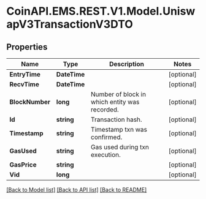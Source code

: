 # CoinAPI.EMS.REST.V1.Model.UniswapV3TransactionV3DTO

## Properties

Name | Type | Description | Notes
------------ | ------------- | ------------- | -------------
**EntryTime** | **DateTime** |  | [optional] 
**RecvTime** | **DateTime** |  | [optional] 
**BlockNumber** | **long** | Number of block in which entity was recorded. | [optional] 
**Id** | **string** | Transaction hash. | [optional] 
**Timestamp** | **string** | Timestamp txn was confirmed. | [optional] 
**GasUsed** | **string** | Gas used during txn execution. | [optional] 
**GasPrice** | **string** |  | [optional] 
**Vid** | **long** |  | [optional] 

[[Back to Model list]](../README.md#documentation-for-models) [[Back to API list]](../README.md#documentation-for-api-endpoints) [[Back to README]](../README.md)

